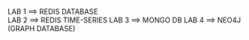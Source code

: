 LAB 1 ==> REDIS DATABASE
<br>
LAB 2 ==> REDIS TIME-SERIES
LAB 3 ==> MONGO DB
LAB 4 ==> NEO4J (GRAPH DATABASE)
